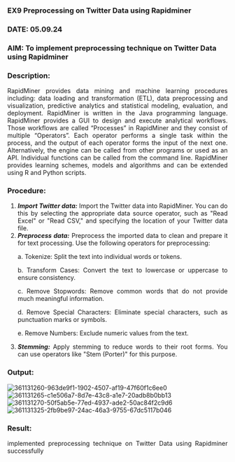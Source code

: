 ### EX9 Preprocessing on Twitter Data using Rapidminer
### DATE: 05.09.24
### AIM: To implement preprocessing technique on Twitter Data using Rapidminer
### Description: 
<div align = "justify">
RapidMiner provides data mining and machine learning procedures including: data loading and transformation (ETL), data preprocessing and visualization, 
predictive analytics and statistical modeling, evaluation, and deployment. RapidMiner is written in the Java programming language. 
RapidMiner provides a GUI to design and execute analytical workflows. Those workflows are called “Processes” in RapidMiner and they consist of multiple “Operators”. 
Each operator performs a single task within the process, and the output of each operator forms the input of the next one. Alternatively, the engine can be called from 
other programs or used as an API. Individual functions can be called from the command line. 
RapidMiner provides learning schemes, models and algorithms and can be extended using R and Python scripts.

### Procedure:
1) ***Import Twitter data:*** Import the Twitter data into RapidMiner. You can do this by selecting the appropriate
data source operator, such as "Read Excel" or "Read CSV," and specifying the location of your Twitter data
file.
2) ***Preprocess data:*** Preprocess the imported data to clean and prepare it for text processing. Use the following
operators for preprocessing:
    <p>a. Tokenize: Split the text into individual words or tokens.
    <p>b. Transform Cases: Convert the text to lowercase or uppercase to ensure consistency.
    <p>c. Remove Stopwords: Remove common words that do not provide much meaningful information.
    <p>d. Remove Special Characters: Eliminate special characters, such as punctuation marks or symbols.
    <p>e. Remove Numbers: Exclude numeric values from the text.
3) ***Stemming:*** Apply stemming to reduce words to their root forms. You can use operators like "Stem (Porter)"
for this purpose.


### Output:

![361131260-963de9f1-1902-4507-af19-47f60f1c6ee0](https://github.com/user-attachments/assets/e82f0c3c-86d4-497d-ac28-652964513ca3)
![361131265-c1e506a7-8d7e-43c8-a1e7-20adb8b0bb13](https://github.com/user-attachments/assets/c538f38b-e279-4f17-aa9d-4842c030f20b)
![361131270-50f5ab5e-77ed-4937-ade2-50ac84f2c9d6](https://github.com/user-attachments/assets/ba21e205-91d3-40e9-b6cb-f93805762beb)
![361131325-2fb9be97-24ac-46a3-9755-67dc5117b046](https://github.com/user-attachments/assets/56b9e0c0-8e03-4e91-adf0-551eca2e5a7f)

### Result:

implemented preprocessing technique on Twitter Data using Rapidminer successfully
